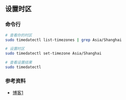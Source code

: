 ## 设置时区

### 命令行

```bash
# 查看你的时区
sudo timedatectl list-timezones | grep Asia/Shanghai

# 设置时区
sudo timedatectl set-timezone Asia/Shanghai

# 查看设置结果
sudo timedatectl
```

### 参考资料

* [博客1](https://linuxconfig.org/ubuntu-24-04-change-timezone)

